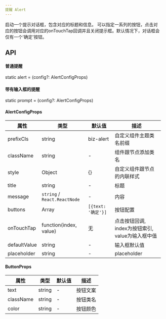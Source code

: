 ```yaml
---
提醒 Alert
---
```


启动一个提示对话框，包含对应的标题和信息。
可以指定一系列的按钮，点击对应的按钮会调用对应的onTouchTap回调并且关闭提示框。默认情况下，对话框会仅有一个'确定'按钮。

## API
#### 普通提醒
static alert = (config?: AlertConfigProps)
#### 带有输入框的提醒
static prompt = (config?: AlertConfigProps) 

#### AlertConfigProps
| 属性      | 类型    | 默认值       | 描述         |
|----------|---------|------------|--------------|
|prefixCls |string   |biz-alert  | 自定义组件主题类名前缀|
|className | string  |-           |组件跟节点添加类名|
|style|Object|{}|自定义组件跟节点的内联样式|
|title|string|-|标题|
|message|`string` / `React.ReactNode`|-|内容|
|buttons|Array<ButtonProps>|`[{text: '确定'}]`|按钮配置|
|onTouchTap|function(index, value)|无|点击按钮回调, index为按钮索引, value为输入框中值|
|defaultValue|string|-|输入框默认值|
|placeholder|string|-|placeholder|

#### ButtonProps
| 属性      | 类型    | 默认值       | 描述         |
|----------|---------|------------|--------------|
|text|string|-|按钮文案|
|className|string|-|按钮类名|
|color|string|-|按钮颜色|
